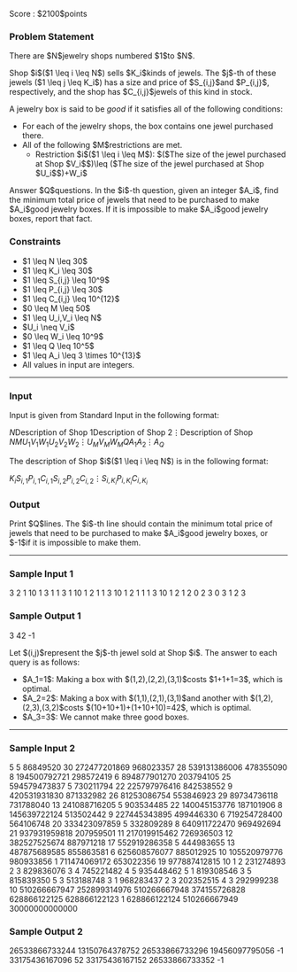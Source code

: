 
<div>

<span>

<span>

<p>
Score : $2100$points
</p>

<div>

<section>

### **Problem Statement**

<p>
There are $N$jewelry shops numbered $1$to $N$.
</p>

<p>
Shop $i$($1 \leq i \leq N$) sells $K_i$kinds of jewels.
The $j$-th of these jewels ($1 \leq j \leq K_i$) has a size and price of $S_{i,j}$and $P_{i,j}$, respectively, and the shop has $C_{i,j}$jewels of this kind in stock.
</p>

<p>
A jewelry box is said to be 
<em>
good
</em>
if it satisfies all of the following conditions:
</p>

<ul>

<li>
For each of the jewelry shops, the box contains one jewel purchased there.
</li>

<li>
All of the following $M$restrictions are met.
<ul>

<li>
Restriction $i$($1 \leq i \leq M$): $($The size of the jewel purchased at Shop $V_i$$)\leq ($The size of the jewel purchased at Shop $U_i$$)+W_i$
</li>

</ul>

</li>

</ul>

<p>
Answer $Q$questions.
In the $i$-th question, given an integer $A_i$, find the minimum total price of jewels that need to be purchased to make $A_i$good jewelry boxes. If it is impossible to make $A_i$good jewelry boxes, report that fact.
</p>

</section>

</div>

<div>

<section>

### **Constraints**

<ul>

<li>
$1 \leq N \leq 30$
</li>

<li>
$1 \leq K_i \leq 30$
</li>

<li>
$1 \leq S_{i,j} \leq 10^9$
</li>

<li>
$1 \leq P_{i,j} \leq 30$
</li>

<li>
$1 \leq C_{i,j} \leq 10^{12}$
</li>

<li>
$0 \leq M \leq 50$
</li>

<li>
$1 \leq U_i,V_i \leq N$
</li>

<li>
$U_i \neq V_i$
</li>

<li>
$0 \leq W_i \leq 10^9$
</li>

<li>
$1 \leq Q \leq 10^5$
</li>

<li>
$1 \leq A_i \leq 3 \times 10^{13}$
</li>

<li>
All values in input are integers.
</li>

</ul>

</section>

</div>

---

<div>

<div>

<section>

### **Input**

<p>
Input is given from Standard Input in the following format:
</p>

<div>

$N$Description of Shop $1$Description of Shop $2$$\vdots$Description of Shop $N$$M$$U_1$$V_1$$W_1$$U_2$$V_2$$W_2$$\vdots$$U_M$$V_M$$W_M$$Q$$A_1$$A_2$$\vdots$$A_Q$
</div>

<p>
The description of Shop $i$($1 \leq i \leq N$) is in the following format:
</p>

<div>

$K_i$$S_{i,1}$$P_{i,1}$$C_{i,1}$$S_{i,2}$$P_{i,2}$$C_{i,2}$$\vdots$$S_{i,K_i}$$P_{i,K_i}$$C_{i,K_i}$
</div>

</section>

</div>

<div>

<section>

### **Output**

<p>
Print $Q$lines.
The $i$-th line should contain the minimum total price of jewels that need to be purchased to make $A_i$good jewelry boxes, or $-1$if it is impossible to make them.
</p>

</section>

</div>

</div>

---

<div>

<section>

### **Sample Input 1**

<div>

3
2
1 10 1
3 1 1
3
1 10 1
2 1 1
3 10 1
2
1 1 1
3 10 1
2
1 2 0
2 3 0
3
1
2
3

</div>

</section>

</div>

<div>

<section>

### **Sample Output 1**

<div>

3
42
-1

</div>

<p>
Let $(i,j)$represent the $j$-th jewel sold at Shop $i$.
The answer to each query is as follows:
</p>

<ul>

<li>
$A_1=1$: Making a box with $(1,2),(2,2),(3,1)$costs $1+1+1=3$, which is optimal.
</li>

<li>
$A_2=2$: Making a box with $(1,1),(2,1),(3,1)$and another with $(1,2),(2,3),(3,2)$costs $(10+10+1)+(1+10+10)=42$, which is optimal.
</li>

<li>
$A_3=3$: We cannot make three good boxes.
</li>

</ul>

</section>

</div>

---

<div>

<section>

### **Sample Input 2**

<div>

5
5
86849520 30 272477201869
968023357 28 539131386006
478355090 8 194500792721
298572419 6 894877901270
203794105 25 594579473837
5
730211794 22 225797976416
842538552 9 420531931830
871332982 26 81253086754
553846923 29 89734736118
731788040 13 241088716205
5
903534485 22 140045153776
187101906 8 145639722124
513502442 9 227445343895
499446330 6 719254728400
564106748 20 333423097859
5
332809289 8 640911722470
969492694 21 937931959818
207959501 11 217019915462
726936503 12 382527525674
887971218 17 552919286358
5
444983655 13 487875689585
855863581 6 625608576077
885012925 10 105520979776
980933856 1 711474069172
653022356 19 977887412815
10
1 2 231274893
2 3 829836076
3 4 745221482
4 5 935448462
5 1 819308546
3 5 815839350
5 3 513188748
3 1 968283437
2 3 202352515
4 3 292999238
10
510266667947
252899314976
510266667948
374155726828
628866122125
628866122123
1
628866122124
510266667949
30000000000000

</div>

</section>

</div>

<div>

<section>

### **Sample Output 2**

<div>

26533866733244
13150764378752
26533866733296
19456097795056
-1
33175436167096
52
33175436167152
26533866733352
-1

</div>

</section>

</div>

</span>

</span>

</div>
